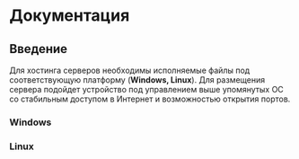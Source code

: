 # Документация
## Введение
Для хостинга серверов необходимы исполняемые файлы под соответствующую платформу (**Windows, Linux**). 
Для размещения сервера подойдет устройство под управлением выше упомянутых ОС со стабильным доступом в Интернет и возможностью открытия портов.
### Windows


### Linux
